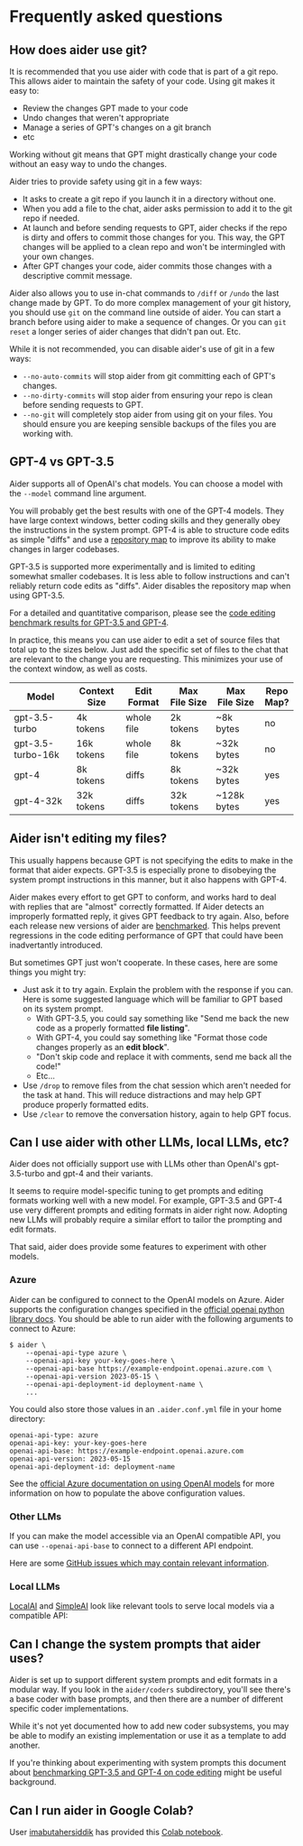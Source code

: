 
# Frequently asked questions

## How does aider use git?

It is recommended that you use aider with code that is part of a git repo.
This allows aider to maintain the safety of your code. Using git makes it easy to:

  - Review the changes GPT made to your code
  - Undo changes that weren't appropriate
  - Manage a series of GPT's changes on a git branch
  - etc

Working without git means that GPT might drastically change your code without an easy way to undo the changes.

Aider tries to provide safety using git in a few ways:

  - It asks to create a git repo if you launch it in a directory without one.
  - When you add a file to the chat, aider asks permission to add it to the git repo if needed.
  - At launch and before sending requests to GPT, aider checks if the repo is dirty and offers to commit those changes for you. This way, the GPT changes will be applied to a clean repo and won't be intermingled with your own changes.
  - After GPT changes your code, aider commits those changes with a descriptive commit message.

Aider also allows you to use in-chat commands to `/diff` or `/undo` the last change made by GPT.
To do more complex management of your git history, you should use `git` on the command line outside of aider.
You can start a branch before using aider to make a sequence of changes.
Or you can `git reset` a longer series of aider changes that didn't pan out. Etc.

While it is not recommended, you can disable aider's use of git in a few ways:

  - `--no-auto-commits` will stop aider from git committing each of GPT's changes.
  - `--no-dirty-commits` will stop aider from ensuring your repo is clean before sending requests to GPT.
  - `--no-git` will completely stop aider from using git on your files. You should ensure you are keeping sensible backups of the files you are working with.


## GPT-4 vs GPT-3.5

Aider supports all of OpenAI's chat models.
You can choose a model with the `--model` command line argument.

You will probably get the best results with one of the GPT-4 models.
They have large context windows, better coding skills and
they generally obey the instructions in the system prompt.
GPT-4 is able to structure code edits as simple "diffs"
and use a
[repository map](https://aider.chat/docs/ctags.html)
to improve its ability to make changes in larger codebases.

GPT-3.5 is supported more experimentally
and is limited to editing somewhat smaller codebases.
It is less able to follow instructions and
can't reliably return code edits as "diffs".
Aider disables the
repository map
when using GPT-3.5.

For a detailed and quantitative comparison, please see the
[code editing benchmark results for GPT-3.5 and GPT-4](https://aider.chat/docs/benchmarks.html).

In practice, this means you can use aider to edit a set of source files
that total up to the sizes below.
Just add the specific set of files to the chat
that are relevant to the change you are requesting.
This minimizes your use of the context window, as well as costs.

| Model             | Context<br>Size | Edit<br>Format | Max<br>File Size | Max<br>File Size | Repo<br>Map? |
| ----------------- | -- | --     | -----| -- | -- |
| gpt-3.5-turbo     |  4k tokens | whole file | 2k tokens | ~8k bytes | no |
| gpt-3.5-turbo-16k | 16k tokens | whole file | 8k tokens | ~32k bytes | no |
| gpt-4             |  8k tokens | diffs | 8k tokens | ~32k bytes | yes |
| gpt-4-32k         | 32k tokens | diffs | 32k tokens  | ~128k bytes | yes |

## Aider isn't editing my files?

This usually happens because GPT is not specifying the edits
to make in the format that aider expects.
GPT-3.5 is especially prone to disobeying the system prompt instructions in this manner, but it also happens with GPT-4.

Aider makes every effort to get GPT to conform, and works hard to deal with
replies that are "almost" correctly formatted.
If Aider detects an improperly formatted reply, it gives GPT feedback to try again.
Also, before each release new versions of aider are
[benchmarked](https://aider.chat/docs/benchmarks.html).
This helps prevent regressions in the code editing
performance of GPT that could have been inadvertantly
introduced.

But sometimes GPT just won't cooperate.
In these cases, here are some things you might try:

  - Just ask it to try again. Explain the problem with the response if you can. Here is some suggested language which will be familiar to GPT based on its system prompt.
    - With GPT-3.5, you could say something like "Send me back the new code as a properly formatted **file listing**".
    - With GPT-4, you could say something like "Format those code changes properly as an **edit block**".
    - "Don't skip code and replace it with comments, send me back all the code!"
    - Etc...
  - Use `/drop` to remove files from the chat session which aren't needed for the task at hand. This will reduce distractions and may help GPT produce properly formatted edits.
  - Use `/clear` to remove the conversation history, again to help GPT focus.

## Can I use aider with other LLMs, local LLMs, etc?

Aider does not officially support use with LLMs other than OpenAI's gpt-3.5-turbo and gpt-4
and their variants.

It seems to require model-specific tuning to get prompts and
editing formats working well with a new model. For example, GPT-3.5 and GPT-4 use very
different prompts and editing formats in aider right now.
Adopting new LLMs will probably require a similar effort to tailor the
prompting and edit formats.

That said, aider does provide some features to experiment with other models.

### Azure

Aider can be configured to connect to the OpenAI models on Azure.
Aider supports the configuration changes specified in the
[official openai python library docs](https://github.com/openai/openai-python#microsoft-azure-endpoints).
You should be able to run aider with the following arguments to connect to Azure:

```
$ aider \
    --openai-api-type azure \
    --openai-api-key your-key-goes-here \
    --openai-api-base https://example-endpoint.openai.azure.com \
    --openai-api-version 2023-05-15 \
    --openai-api-deployment-id deployment-name \
    ...
```

You could also store those values in an `.aider.conf.yml` file in your home directory:

```
openai-api-type: azure
openai-api-key: your-key-goes-here
openai-api-base: https://example-endpoint.openai.azure.com
openai-api-version: 2023-05-15
openai-api-deployment-id: deployment-name
```

See the
[official Azure documentation on using OpenAI models](https://learn.microsoft.com/en-us/azure/cognitive-services/openai/chatgpt-quickstart?tabs=command-line&pivots=programming-language-python)
for more information on how to populate the above configuration values.

### Other LLMs

If you can make the model accessible via an OpenAI compatible API,
you can use `--openai-api-base` to connect to a different API endpoint.

Here are some
[GitHub issues which may contain relevant information](https://github.com/paul-gauthier/aider/issues?q=is%3Aissue+%22openai-api-base%22+).

### Local LLMs

[LocalAI](https://github.com/go-skynet/LocalAI)
and
[SimpleAI](https://github.com/lhenault/simpleAI)
look like relevant tools to serve local models via a compatible API:




## Can I change the system prompts that aider uses?

Aider is set up to support different system prompts and edit formats
in a modular way. If you look in the `aider/coders` subdirectory, you'll
see there's a base coder with base prompts, and then there are
a number of
different specific coder implementations.

While it's not yet documented how to add new coder subsystems, you may be able
to modify an existing implementation or use it as a template to add another.

If you're thinking about experimenting with system prompts
this document about
[benchmarking GPT-3.5 and GPT-4 on code editing](https://aider.chat/docs/benchmarks.html)
might be useful background.

## Can I run aider in Google Colab?

User [imabutahersiddik](https://github.com/imabutahersiddik)
has provided this
[Colab notebook](https://colab.research.google.com/drive/1J9XynhrCqekPL5PR6olHP6eE--rnnjS9?usp=sharing).

